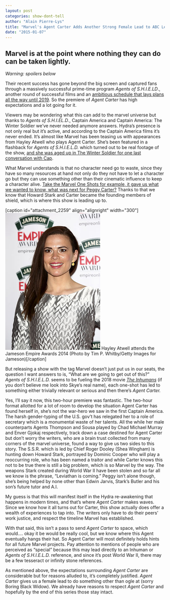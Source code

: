 ```yaml
---
layout: post
categories: show-dont-tell
author: "Alain Pierre-Lys"
title: "Marvel's Agent Carter Adds Another Strong Female Lead to ABC Legacy"
date: "2015-01-07"
---
```


## Marvel is at the point where nothing they can do can be taken lightly.

_Warning: spoilers below_

Their recent success has gone beyond the big screen and captured fans through a massively successful prime-time program _Agents of S.H.I.E.LD_., another round of successful films and an [ambitious schedule that lays plans all the way until 2019](http://abcnews.go.com/Entertainment/marvel-announces-captain-america-civil-war-ton-upcoming/story?id=26517287). So the premiere of _Agent Carter_ has high expectations and a lot going for it.

Viewers may be wondering what this can add to the marvel universe but thanks to _Agents of S.H.I.EL.D_., Captain America and Captain America: The Winter Soldier we’ve never needed anymore answers. Hydra’s presence is not only real but it’s active, and according to the Captain America films it’s never ended. It’s almost like Marvel has been teasing us with appearances from Hayley Atwell who plays Agent Carter. She’s been featured in a flashback for _Agents of S.H.I.E.L.D._ which turned out to be real footage of the show, [and she was aged up in The Winter Soldier for one last conversation with Cap](https://www.youtube.com/watch?v=brm4yJv3ewA).

What Marvel understands is that no character need go to waste, since they have so many resources at hand not only do they not have to let a character go but they can use something other than their cinematic influence to keep a character alive. [Take the Marvel One Shots for example, it gave us what we wanted to know, what was next for Peggy Carter?](http://www.dailymotion.com/video/x1viter_marvel-one-shot-agent-carter-2013_shortfilms) Thanks to that we know that Howard Stark and Carter became the founding members of shield, which is where this show is leading up to.

\[caption id="attachment\_2259" align="alignright" width="300"\][![Hayley Atwell attends the Jameson Empire Awards 2014 (Photo by Tim P. Whitby/Getty Images for Jameson)](/img/Hayley_Atwell.jpg)](http://www.thehighscreen.com/wp-content/uploads/2015/01/Hayley_Atwell.jpg) Hayley Atwell attends the Jameson Empire Awards 2014 (Photo by Tim P. Whitby/Getty Images for Jameson)\[/caption\]

But releasing a show with the tag Marvel doesn’t just put us in our seats, the question I want answers to is, “What are we going to get out of this?” _Agents of S.H.I.E.L.D._ seems to be fueling the 2018 movie [_The Inhumans_](http://www.slashfilm.com/who-are-the-inhumans/) (if you don’t believe me look into Skye’s real name), each one-shot has led to something either trivially relevant or serious and then there’s _Agent Carter._

Yes, I’ll say it now, this two-hour premiere was fantastic. The two-hour format allotted for a lot of room to develop the situation Agent Carter has found herself in, she’s not the war-hero we saw in the first Captain America. The harsh gender-typing of the U.S. gov’t has relegated her to a role of secretary which is a monumental waste of her talents. All the while her male counterparts Agents Thompson and Sousa played by Chad Michael Murray and Enver Gjokaj respectively, track down a case destined for Agent Carter but don’t worry the writers, who are a brain trust collected from many corners of the marvel universe, found a way to give us two sides to this story. The S.S.R. which is led by Chief Roger Dooley (Shea Wingham) is hunting down Howard Stark, portrayed by Dominic Cooper who will play a reoccurring role, who has been named a traitor and while Carter knows this not to be true there is still a big problem, which is so Marvel by the way. The weapons Stark created during World War II have been stolen and so far all we know is the phrase, “Leviathan is coming.” Peggy isn’t alone though, she’s being helped by none other than Edwin Jarvis, Stark’s Butler and his son’s future tutor and A.I.

My guess is that this will manifest itself in the Hydra re-awakening that happens in modern times, and that’s where _Agent Carter_ makes waves. Since we know how it all turns out for Carter, this show actually does offer a wealth of experiences to tap into. The writers only have to do their peers' work justice, and respect the timeline Marvel has established.

With that said, this isn’t a pass to send _Agent Carter_ to space, which would…. okay it be would be really cool, but we know where this Agent eventually hangs their hat. So Agent Carter will most definitely holds hints for all future Marvel projects. Pay attention to mentions of people who are perceived as “special” because this may lead directly to an Inhuman or _Agents of S.H.I.E.L.D._ reference, and since it’s post World War II, there may be a few tesseract or infinity stone references.

As mentioned above, the expectations surrounding _Agent Carter_ are considerable but for reasons alluded to, it’s completely justified. _Agent Carter_ gives us a female lead to do something other than ogle at (sorry Boring Black Widow). We already have reasons to respect _Agent Carter_ and hopefully by the end of this series those stay intact.

